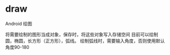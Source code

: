 # draw
Android 绘图

将需要绘制的图形当成对象，保存时，将这些对象写入存储空间
目前可以绘制 圆，椭圆，长方形（正方形），弧线。
绘制弧线时，需要输入角度，否则使用默认角度90-180
